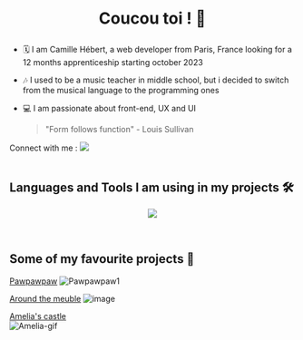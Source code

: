 # <p align="center">Coucou toi ! 👋</p>

- 🗓️ I am Camille Hébert, a web developer from Paris, France looking for a 12 months apprenticeship starting october 2023
  
- 🎶 I used to be a music teacher in middle school, but i decided to switch from the musical language to the programming ones
  
- 💻 I am passionate about front-end, UX and UI

  > "Form follows function" - Louis Sullivan


Connect with me : <a href="https://www.linkedin.com/in/camille-hebert-dev/">
    <img src="https://skillicons.dev/icons?i=linkedin" />
  </a>
</br>
</br>

## Languages and Tools I am using in my projects 🛠️

<p align="center">
  <a href="https://skillicons.dev">
    <img src="https://skillicons.dev/icons?i=html,css,js,react,tailwind,laravel,php,vscode,git,github,figma,jest,mysql,mongodb,nodejs,express&perline=4" />
  </a>
</p>
</br>

## Some of my favourite projects 💪

 
 <a href="https://github.com/camhbrt/pawpawpaw">Pawpawpaw</a>
  ![Pawpawpaw1](https://github.com/camhbrt/around_the_meuble/assets/119520577/2e36a542-f11e-4d66-be46-f87530b97409)


  <a href="https://github.com/camhbrt/around_the_meuble">Around the meuble</a>
  ![image](https://github.com/adatechschool/projet_collectif_dataviz-sncf_camille_mischael_guillaume/assets/119520577/96407ba1-d07d-4da6-991f-d741e04de139)


  <a href="https://github.com/camhbrt/amelias_castle">Amelia's castle</a>
  </br>
  ![Amelia-gif](https://github.com/camhbrt/camhbrt/assets/119520577/d5b695cc-23e8-4dd3-b197-a34618e3af84)

